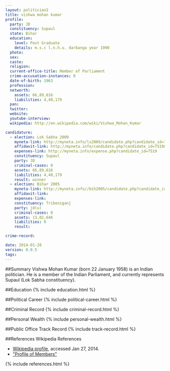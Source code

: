 ```yaml
---
layout: politician2
title: vishwa mohan kumar
profile: 
  party: JD
  constituency: Supaul
  state: Bihar
  education: 
    level: Post Graduate
    details: m.s.c l.n.h.u. darbanga year 1990
  photo: 
  sex: 
  caste: 
  religion: 
  current-office-title: Member of Parliament
  crime-accusation-instances: 0
  date-of-birth: 1963
  profession: 
  networth: 
    assets: 66,89,616
    liabilities: 4,40,179
  pan: 
  twitter: 
  website: 
  youtube-interview: 
  wikipedia: http://en.wikipedia.com/wiki/Vishwa_Mohan_Kumar

candidature: 
  - election: Lok Sabha 2009
    myneta-link: http://myneta.info/ls2009/candidate.php?candidate_id=7519
    affidavit-link: http://myneta.info/candidate.php?candidate_id=7519&scan=original
    expenses-link: http://myneta.info/expense.php?candidate_id=7519
    constituency: Supaul 
    party: JD
    criminal-cases: 0
    assets: 66,89,616
    liabilities: 4,40,179
    result: winner 
  - election: Bihar 2005
    myneta-link: http://myneta.info//bih2005/candidate.php?candidate_id=449
    affidavit-link: 
    expenses-link: 
    constituency: Tribeniganj 
    party: jd(u)
    criminal-cases: 0
    assets: 13,02,646
    liabilities: 0
    result:  

crime-record: 

date: 2014-01-28
version: 0.0.5
tags: 
---
```

##Summary
Vishwa Mohan Kumar (born 22 January 1958) is an Indian politician. He is a member of the Indian Parliament, and currently represents Supaul (Lok Sabha constituency).


##Education
{% include education.html %}


##Political Career
{% include political-career.html %}


##Criminal Record
{% include criminal-record.html %}


##Personal Wealth
{% include personal-wealth.html %}


##Public Office Track Record
{% include track-record.html %}


##References
Wikipedia References
- [Wikipedia profile]({{page.profile.wikipedia}}), accessed Jan 27, 2014.
- ["Profile of Members"][wiki1]

[wiki1]: http://164.100.47.132/LssNew/Members/Biography.aspx?mpsno=4458


{% include references.html %}